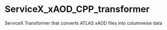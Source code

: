 # ServiceX_xAOD_CPP_transformer
ServiceX Transformer that converts ATLAS xAOD files into columnwise data
